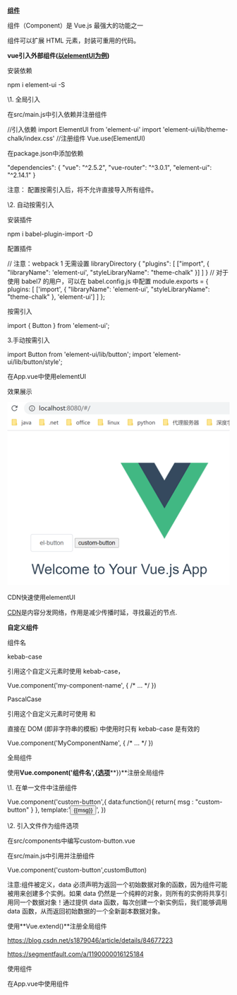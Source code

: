 [**组件**](https://www.runoob.com/vue2/vue-component.html)

组件（Component）是 Vue.js 最强大的功能之一

组件可以扩展 HTML 元素，封装可重用的代码。

**vue引入外部组件(**[**以elementUI为例**](https://element.eleme.cn/#/zh-CN/component/quickstart)**)**

安装依赖

npm i element-ui -S

\1. 全局引入

在src/main.js中引入依赖并注册组件

//引入依赖 import ElementUI from 'element-ui' import 'element-ui/lib/theme-chalk/index.css' //注册组件 Vue.use(ElementUI)

在package.json中添加依赖

"dependencies": {  "vue": "^2.5.2",  "vue-router": "^3.0.1",  "element-ui": "^2.14.1" }

注意： 配置按需引入后，将不允许直接导入所有组件。 

\2. 自动按需引入

安装插件

npm i babel-plugin-import -D

配置插件

// 注意：webpack 1 无需设置 libraryDirectory {  "plugins": [    ["import", {        "libraryName": 'element-ui',        "styleLibraryName": "theme-chalk"    }]  ] } // 对于使用 babel7 的用户，可以在 babel.config.js 中配置 module.exports = {  plugins: [    ['import', {      "libraryName": 'element-ui',      "styleLibraryName": "theme-chalk"    }, 'element-ui']  ] };

按需引入

import { Button } from 'element-ui';

3.手动按需引入

import Button from 'element-ui/lib/button'; import 'element-ui/lib/button/style';

在App.vue中使用elementUI

<template>
    <div id="app"> 
        <el-button>el-button</el-button>
        <img src="./assets/logo.png">
        <router-view/> 
    </div> 
</template>

效果展示

![img](assets/clipboard-1611145271373.png)

CDN快速使用elementUI

[CDN](http://https://zhuanlan.zhihu.com/p/39028766)是内容分发网络，作用是减少传播时延，寻找最近的节点.

<script src="https://unpkg.com/element-ui/lib/index.js"></script>

**自定义组件**

组件名

 kebab-case

引用这个自定义元素时使用 kebab-case， <my-component-name>

Vue.component('my-component-name', { /* ... */ })

PascalCase

引用这个自定义元素时可使用 <my-component-name> 和 <MyComponentName>

直接在 DOM (即非字符串的模板) 中使用时只有 kebab-case 是有效的

Vue.component('MyComponentName', { /* ... */ })

全局组件

使用**Vue.component('组件名',{**[**选项**](https://cn.vuejs.org/v2/api/#选项-数据)**})**注册全局组件

\1. 在单一文件中注册组件

Vue.component('custom-button',{  data:function(){   return{    msg : "custom-button"   }  },  template:'<button>{{msg}}</button>', })

\2. 引入文件作为组件选项

在src/components中编写custom-button.vue

<template>  
    <button>{{msg}}</button>
</template> 
<script> 
    export default {
        name: 'custom-button',  
        data () {
            return {
                msg: 'custom-button'   
            }
        }
    }
</script>
<style scoped> 
</style>

在src/main.js中引用并注册组件

Vue.component('custom-button',customButton)

注意:组件被定义，data 必须声明为返回一个初始数据对象的函数，因为组件可能被用来创建多个实例。如果 data 仍然是一个纯粹的对象，则所有的实例将共享引用同一个数据对象！通过提供 data 函数，每次创建一个新实例后，我们能够调用 data 函数，从而返回初始数据的一个全新副本数据对象。

使用**Vue.extend()**注册全局组件

https://blog.csdn.net/s1879046/article/details/84677223

https://segmentfault.com/a/1190000016125184

使用组件

在App.vue中使用组件

<template>  
    <div id="app">   
        <el-button>el-button</el-button>  
        <custom-button/>  
        <img src="./assets/logo.png">   
        <router-view/> 
    </div> 
</template> 
<script>
    export default {  name: 'App' } 
</script> 
<style/>

效果展示

![img](assets/clipboard-1611145271373.png)

**局部组件**

全局注册组件若不被使用,仍然会被包含在 webpack 最终的构建结果.

1.使用文件中定义并使用

定义组件

var ComponentA = { /* 选项 */ }

在components中定义使用的组件

new Vue({  el: '#app',  components: {    'component-a': ComponentA  } })

\2. 在其他文件定义(src/component)中,并在使用文件中引入

定义组件

引入组件并使用

import Vue from 'vue' import Router from 'vue-router' import HelloWorld from '@/components/HelloWorld' Vue.use(Router) export default new Router({  routes: [   {    path: '/',    name: 'HelloWorld',    component: HelloWorld   }  ] })

App.vue显示自定义组件

<router-view/>的位置会被路由结果代替,相当于<HelloWorld/>

<template> 
    <div id="app">
        <el-button>el-button</el-button>
        <img src="./assets/logo.png">   
        <router-view/>
    </div>
</template>

效果展示

![img](assets/clipboard-1611145271374.png)